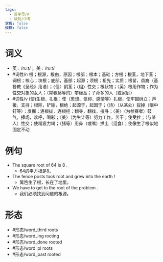```yaml
---
tags:
  - 首字母/R
  - 级别/中考
掌握: false
模糊: false
---
```

# 词义
- 英：/ruːt/； 美：/ruːt/
- #词性/n  根；根源，根由，原因；根部；根本；基础；方根；根茎，地下茎；词根；核心；块根；底部，基部；起源；须根；祖先；实质；根苗，苗裔（基督教《圣经》用语）；〈俚〉阴茎；〈粗〉性交；根状物；〈英〉根用作物；作为性交对象的女人；（常春藤等的）攀缘茎；子孙多的人（或家庭）
- #词性/v  (使)生根，扎根；使（思想、信仰、感情等）扎根，使牢固树立；声援，支持；根除，铲除，根绝；起源于，起因于；〈诗〉（从某处）拔掉（眼中钉等）；发掘；连根拔，连根挖；翻寻，翻找，搜寻；〈美〉（为参赛者）鼓气，捧场，欢呼，喝彩；〈美〉（为生计等）努力工作，苦干；使受挫；（与某人）性交；使精疲力竭；（猪等）用鼻（或嘴）拱土（觅食）；使像生了根似地固定不动
# 例句
- The square root of 64 is 8 .
	- 64的平方根是8。
- The fence posts took root and grew into the earth !
	- 篱笆生了根，长在了地里。
- We have to get to the root of the problem .
	- 我们必须找到问题的根源。
# 形态
- #形态/word_third roots
- #形态/word_ing rooting
- #形态/word_done rooted
- #形态/word_pl roots
- #形态/word_past rooted
